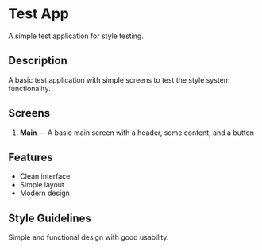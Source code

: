 # Test App

A simple test application for style testing.

## Description

A basic test application with simple screens to test the style system functionality.

## Screens

1. **Main** — A basic main screen with a header, some content, and a button

## Features

- Clean interface
- Simple layout
- Modern design

## Style Guidelines

Simple and functional design with good usability.